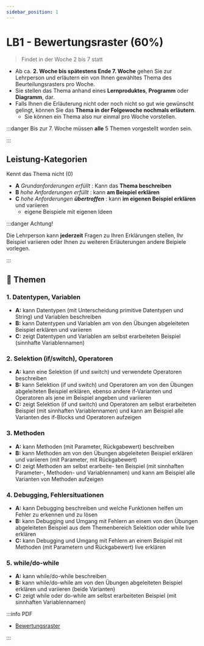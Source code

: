 ```yaml
---
sidebar_position: 1
---
```


# LB1 - Bewertungsraster (60%)

> Findet in der Woche 2 bis 7 statt

- Ab ca. **2. Woche bis spätestens Ende 7. Woche** gehen Sie zur Lehrperson und
  erläutern ein von Ihnen gewähltes Thema des Beurteilungsrasters pro Woche.
- Sie stellen das Thema anhand eines **Lernproduktes**, **Programm** oder
  **Diagramm**, dar.
- Falls Ihnen die Erläuterung nicht oder noch nicht so gut wie gewünscht
  gelingt, können Sie das **Thema in der Folgewoche nochmals erläutern**.
  - Sie können ein Thema also nur einmal pro Woche vorstellen.

:::danger Bis zur 7. Woche müssen **alle** 5 Themen vorgestellt worden sein.

:::

## Leistung-Kategorien

Kennt das Thema nicht (0)

- **A** _Grundanforderungen erfüllt_ : Kann das **Thema beschreiben**
- **B** _hohe Anforderungen erfüllt_ : kann **am Beispiel erklären**
- **C** _hohe Anforderungen **übertroffen**_ : kann **im eigenen Beispiel
  erklären** und variieren
  - eigene Beispiele mit eigenen Ideen

:::danger Achtung!

Die Lehrperson kann **jederzeit** Fragen zu Ihren Erklärungen stellen, Ihr
Beispiel variieren oder Ihnen zu weiteren Erläuterungen andere Beipiele
vorlegen.

:::

## :open_book: Themen

### 1. Datentypen, Variablen

- **A:** kann Datentypen (mit Unterscheidung primitive Datentypen und String)
  und Variablen beschreiben
- **B:** kann Datentypen und Variablen am von den Übungen abgeleiteten Beispiel
  erklären und variieren
- **C:** zeigt Datentypen und Variablen am selbst erarbeiteten Beispiel
  (sinnhafte Variablennamen)

### 2. Selektion (if/switch), Operatoren

- **A:** kann eine Selektion (if und switch) und verwendete Operatoren
  beschreiben
- **B:** kann Selektion (if und switch) und Operatoren am von den Übungen
  abgeleiteten Beispiel erklären, ebenso andere if-Varianten und Operatoren als
  jene im Beispiel angeben und variieren
- **C:** zeigt Selektion (if und switch) und Operatoren am selbst erarbeiteten
  Beispiel (mit sinnhaften Variablennamen) und kann am Beispiel alle Varianten
  des if-Blocks und Operatoren aufzeigen

### 3. Methoden

- **A:** kann Methoden (mit Parameter, Rückgabewert) beschreiben
- **B:** kann Methoden am von den Übungen abgeleiteten Beispiel erklären und
  variieren (mit Parameter, mit Rückgabewert)
- **C:** zeigt Methoden am selbst erarbeite- ten Beispiel (mit sinnhaften
  Parameter-, Methoden- und Variablennamen) und kann am Beispiel alle Varianten
  von Methoden aufzeigen

### 4. Debugging, Fehlersituationen

- **A:** kann Debugging beschreiben und welche Funktionen helfen um Fehler zu
  erkennen und zu lösen
- **B:** kann Debugging und Umgang mit Fehlern an einem von den Übungen
  abgeleiteten Beispiel aus dem Themenbereich Selektion oder while live erklären
- **C:** kann Debugging und Umgang mit Fehlern an einem Beispiel mit Methoden
  (mit Parametern und Rückgabewert) live erklären

### 5. while/do-while

- **A:** kann while/do-while beschreiben
- **B:** kann while/do-while am von den Übungen abgeleiteten Beispiel erklären
  und variieren (beide Varianten)
- **C:** zeigt while oder do-while am selbst erarbeiteten Beispiel (mit
  sinnhaften Variablennamen)

:::info PDF

- [Bewertungsraster](https://drive.google.com/file/d/1Gqj4Zclq49fWzbZ7sfvtlDHtqrPprqHw/view)

:::
